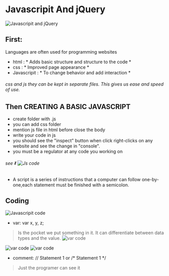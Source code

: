 # Javascripit And jQuery
![Javascripit and jQuery](https://media.wiley.com/product_data/coverImage300/47/11185316/1118531647.jpg)
## First:
Languages are often used for programming websites
* html : * Adds basic structure and                     structure to the code *
* css : * Improved page appearance *
* Javascripit : * To change behavior and add                    interaction *

###### css and js they can be kept in separate files. This gives us ease and speed of use.

## Then CREATING A BASIC JAVASCRIPT
- create folder with .js 
- you can add css folder 
- mention js file in html before close the     body
- write your code in js
- you should see the "inspect" button when click right-clicks on any website and see the change in "console".
- you must be a regulator at any code you working on 
###### see  &#9196; ![Js code](https://i.stack.imgur.com/zP8R2.png)
- A script is a series of instructions that a computer can follow one-by-one,each statement must be finished with a semicolon.

## Coding 
![Javascripit code](https://miro.medium.com/max/2008/1*KZXVHIyZEu_BzYzzDL-iDQ.png)

* var:
var x, y, z;  
> Is the pocket we put something in it.
> It can differentiate between data types and the value.
![var code](https://miro.medium.com/max/1200/1*hKdk4OIzAGadKsNGmptwMQ.png)

![var code](https://www.wikihow.com/images/thumb/7/7e/Declare-a-Variable-in-Javascript-Step-2.jpg/aid1337336-v4-728px-Declare-a-Variable-in-Javascript-Step-2.jpg.webp)
![var code](https://www.wikihow.com/images/thumb/7/76/Declare-a-Variable-in-Javascript-Step-5.jpg/aid1337336-v4-728px-Declare-a-Variable-in-Javascript-Step-5.jpg.webp)

* comment:
// Statement 1
or
/*
Statement 1
*/
> Just the programer can see it
